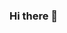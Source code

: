 ### Hi there 👋

<!--
**Gnarks/Gnarks** is a ✨ _special_ ✨ repository because its `README.md` (this file) appears on your GitHub profile.

hello there ! 
to make it simple i'm just learning github
-->
